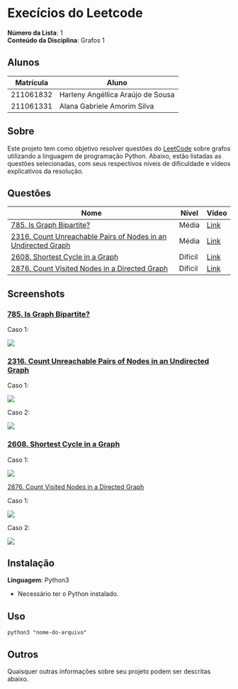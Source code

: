 # Execícios do Leetcode

**Número da Lista**: 1<br>
**Conteúdo da Disciplina**: Grafos 1<br>

## Alunos

| Matrícula | Aluno                             |
| --------- | --------------------------------- |
| 211061832 | Harleny Angéllica Araújo de Sousa |
| 211061331 | Alana Gabriele Amorim Silva       |

## Sobre

Este projeto tem como objetivo resolver questões do [LeetCode](https://leetcode.com/problemset/?search=graph&page=1&sorting=W3t9XQ%3D%3D) sobre grafos utilizando a linguagem de programação Python. Abaixo, estão listadas as questões selecionadas, com seus respectivos níveis de dificuldade e vídeos explicativos da resolução.

## Questões

| Nome                                                                                                                                                                | Nível   | Vídeo    |
| ------------------------------------------------------------------------------------------------------------------------------------------------------------------- | ------- | -------- |
| [785. Is Graph Bipartite?](https://leetcode.com/problems/is-graph-bipartite/description/)                                                                           | Média   | [Link]() |
| [2316. Count Unreachable Pairs of Nodes in an Undirected Graph](https://leetcode.com/problems/count-unreachable-pairs-of-nodes-in-an-undirected-graph/description/) | Média   | [Link]() |
| [2608. Shortest Cycle in a Graph](https://leetcode.com/problems/shortest-cycle-in-a-graph/description/)                                                             | Difícil | [Link]() |
| [2876. Count Visited Nodes in a Directed Graph](https://leetcode.com/problems/count-visited-nodes-in-a-directed-graph/description/)                                 | Difícil | [Link]() |

## Screenshots

### [785. Is Graph Bipartite?](https://github.com/projeto-de-algoritmos-2024/Grafos1_Leetcode/blob/main/GraphBipartite/README.md)

Caso 1:

![](https://github.com/projeto-de-algoritmos-2024/Grafos1_Leetcode/blob/main/assets/test2.png)<br>

### [2316. Count Unreachable Pairs of Nodes in an Undirected Graph](https://github.com/projeto-de-algoritmos-2024/Grafos1_Leetcode/blob/main/CountUnreachablePairsNodesUndirectedGraph/README.md)

Caso 1:

![](https://github.com/projeto-de-algoritmos-2024/Grafos1_Leetcode/blob/main/assets/2316-test1.png)<br>

Caso 2:

![](https://github.com/projeto-de-algoritmos-2024/Grafos1_Leetcode/blob/main/assets/2316-test2.png)<br>

### [2608. Shortest Cycle in a Graph](https://github.com/projeto-de-algoritmos-2024/Grafos1_Leetcode/blob/main/ShortestCycle/README.md)

Caso 1:

![](https://github.com/projeto-de-algoritmos-2024/Grafos1_Leetcode/blob/main/assets/test1.png)<br>

[2876. Count Visited Nodes in a Directed Graph](https://github.com/projeto-de-algoritmos-2024/Grafos1_Leetcode/blob/main/CountVisitedNodesDirectedGraph/README.md)

Caso 1:

![](https://github.com/projeto-de-algoritmos-2024/Grafos1_Leetcode/blob/main/assets/2876-test1.png)<br>

Caso 2:

![](https://github.com/projeto-de-algoritmos-2024/Grafos1_Leetcode/blob/main/assets/2876-test2.png)<br>

## Instalação

**Linguagem**: Python3 <br>

- Necessário ter o Python instalado.

## Uso

```
python3 "nome-do-arquivo"
```

## Outros

Quaisquer outras informações sobre seu projeto podem ser descritas abaixo.
